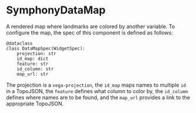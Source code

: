 # SymphonyDataMap

A rendered map where landmarks are colored by another variable.
To configure the map, the spec of this component is defined as follows:

```
@dataclass
class DataMapSpec(WidgetSpec):
    projection: str
    id_map: dict
    feature: str
    id_column: str
    map_url: str
```

The projection is a `vega-projection`, the `id_map` maps names to multiple `id` in a TopoJSON, the `feature` defines what column to color by, the `id_column` defines where names are to be found, and the `map_url` provides a link to the appropriate TopoJSON.
